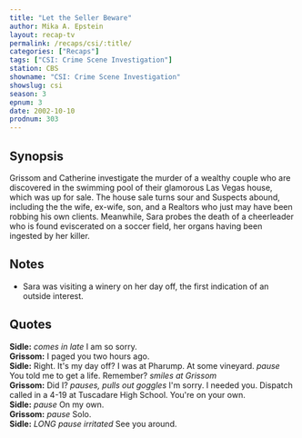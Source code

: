 ```yaml
---
title: "Let the Seller Beware"
author: Mika A. Epstein
layout: recap-tv
permalink: /recaps/csi/:title/
categories: ["Recaps"]
tags: ["CSI: Crime Scene Investigation"]
station: CBS
showname: "CSI: Crime Scene Investigation"
showslug: csi
season: 3
epnum: 3
date: 2002-10-10
prodnum: 303  
---
```


## Synopsis

Grissom and Catherine investigate the murder of a wealthy couple who are discovered in the swimming pool of their glamorous Las Vegas house, which was up for sale. The house sale turns sour and Suspects abound, including the the wife, ex-wife, son, and a Realtors who just may have been robbing his own clients. Meanwhile, Sara probes the death of a cheerleader who is found eviscerated on a soccer field, her organs having been ingested by her killer.

## Notes

* Sara was visiting a winery on her day off, the first indication of an outside interest.

## Quotes

**Sidle:** _comes in late_ I am so sorry.  
**Grissom:** I paged you two hours ago.  
**Sidle:** Right. It's my day off? I was at Pharump. At some vineyard. _pause_ You told me to get a life. Remember? _smiles at Grissom_  
**Grissom:** Did I? _pauses, pulls out goggles_ I'm sorry. I needed you. Dispatch called in a 4-19 at Tuscadare High School. You're on your own.  
**Sidle:** _pause_ On my own.  
**Grissom:** _pause_ Solo.  
**Sidle:** _LONG pause_ _irritated_ See you around.

